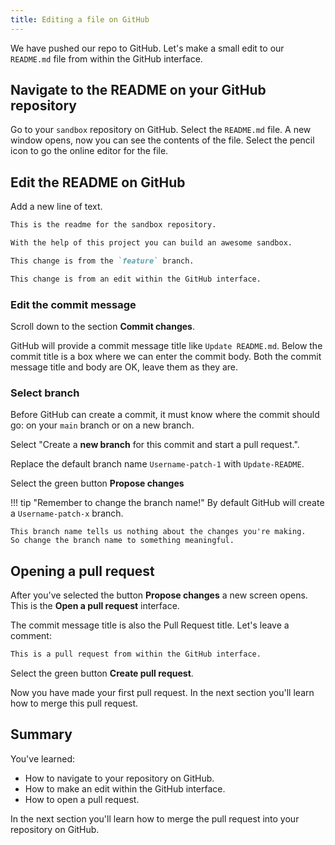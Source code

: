 ```yaml
---
title: Editing a file on GitHub
---
```


We have pushed our repo to GitHub.
Let's make a small edit to our `README.md` file from within the GitHub interface.

## Navigate to the README on your GitHub repository

Go to your `sandbox` repository on GitHub.
Select the `README.md` file.
A new window opens, now you can see the contents of the file.
Select the pencil icon to go the online editor for the file.

## Edit the README on GitHub

Add a new line of text.

```markdown title="sandbox/readme.md on GitHub"
This is the readme for the sandbox repository.

With the help of this project you can build an awesome sandbox.

This change is from the `feature` branch.

This change is from an edit within the GitHub interface.
```

### Edit the commit message

Scroll down to the section **Commit changes**.

GitHub will provide a commit message title like `Update README.md`.
Below the commit title is a box where we can enter the commit body.
Both the commit message title and body are OK, leave them as they are.

### Select branch

Before GitHub can create a commit, it must know where the commit should go: on your `main` branch or on a new branch.

Select "Create a **new branch** for this commit and start a pull request.".

Replace the default branch name `Username-patch-1` with `Update-README`.

Select the green button **Propose changes**

<!-- prettier-ignore -->
!!! tip "Remember to change the branch name!"
    By default GitHub will create a `Username-patch-x` branch.

    This branch name tells us nothing about the changes you're making.
    So change the branch name to something meaningful.

## Opening a pull request

After you've selected the button **Propose changes** a new screen opens.
This is the **Open a pull request** interface.

The commit message title is also the Pull Request title.
Let's leave a comment:

```markdown title="Comment on pull request"
This is a pull request from within the GitHub interface.
```

Select the green button **Create pull request**.

Now you have made your first pull request.
In the next section you'll learn how to merge this pull request.

## Summary

You've learned:

- How to navigate to your repository on GitHub.
- How to make an edit within the GitHub interface.
- How to open a pull request.

In the next section you'll learn how to merge the pull request into your repository on GitHub.
